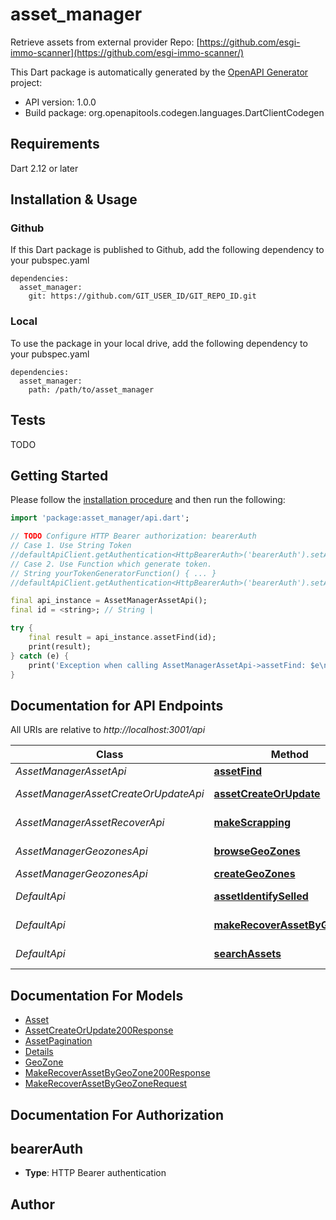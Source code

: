 # asset_manager
Retrieve assets from external provider
Repo: [https://github.com/esgi-immo-scanner](https://github.com/esgi-immo-scanner/)

This Dart package is automatically generated by the [OpenAPI Generator](https://openapi-generator.tech) project:

- API version: 1.0.0
- Build package: org.openapitools.codegen.languages.DartClientCodegen

## Requirements

Dart 2.12 or later

## Installation & Usage

### Github
If this Dart package is published to Github, add the following dependency to your pubspec.yaml
```
dependencies:
  asset_manager:
    git: https://github.com/GIT_USER_ID/GIT_REPO_ID.git
```

### Local
To use the package in your local drive, add the following dependency to your pubspec.yaml
```
dependencies:
  asset_manager:
    path: /path/to/asset_manager
```

## Tests

TODO

## Getting Started

Please follow the [installation procedure](#installation--usage) and then run the following:

```dart
import 'package:asset_manager/api.dart';

// TODO Configure HTTP Bearer authorization: bearerAuth
// Case 1. Use String Token
//defaultApiClient.getAuthentication<HttpBearerAuth>('bearerAuth').setAccessToken('YOUR_ACCESS_TOKEN');
// Case 2. Use Function which generate token.
// String yourTokenGeneratorFunction() { ... }
//defaultApiClient.getAuthentication<HttpBearerAuth>('bearerAuth').setAccessToken(yourTokenGeneratorFunction);

final api_instance = AssetManagerAssetApi();
final id = <string>; // String | 

try {
    final result = api_instance.assetFind(id);
    print(result);
} catch (e) {
    print('Exception when calling AssetManagerAssetApi->assetFind: $e\n');
}

```

## Documentation for API Endpoints

All URIs are relative to *http://localhost:3001/api*

Class | Method | HTTP request | Description
------------ | ------------- | ------------- | -------------
*AssetManagerAssetApi* | [**assetFind**](doc//AssetManagerAssetApi.md#assetfind) | **GET** /asset-manager/asset | FindAsset
*AssetManagerAssetCreateOrUpdateApi* | [**assetCreateOrUpdate**](doc//AssetManagerAssetCreateOrUpdateApi.md#assetcreateorupdate) | **POST** /asset-manager/asset/save | CreateOrUpdate
*AssetManagerAssetRecoverApi* | [**makeScrapping**](doc//AssetManagerAssetRecoverApi.md#makescrapping) | **POST** /asset-manager/asset/recover/scrapping | Make Scrapping
*AssetManagerGeozonesApi* | [**browseGeoZones**](doc//AssetManagerGeozonesApi.md#browsegeozones) | **GET** /asset-manager/geozones/browse | browse
*AssetManagerGeozonesApi* | [**createGeoZones**](doc//AssetManagerGeozonesApi.md#creategeozones) | **POST** /asset-manager/geozones | create
*DefaultApi* | [**assetIdentifySelled**](doc//DefaultApi.md#assetidentifyselled) | **POST** /asset-manager/asset/identify-selled | IdentifySelled
*DefaultApi* | [**makeRecoverAssetByGeoZone**](doc//DefaultApi.md#makerecoverassetbygeozone) | **POST** /asset-manager/asset/recover | MakeRecover
*DefaultApi* | [**searchAssets**](doc//DefaultApi.md#searchassets) | **GET** /asset-manager/assets/search | Search assets


## Documentation For Models

 - [Asset](doc//Asset.md)
 - [AssetCreateOrUpdate200Response](doc//AssetCreateOrUpdate200Response.md)
 - [AssetPagination](doc//AssetPagination.md)
 - [Details](doc//Details.md)
 - [GeoZone](doc//GeoZone.md)
 - [MakeRecoverAssetByGeoZone200Response](doc//MakeRecoverAssetByGeoZone200Response.md)
 - [MakeRecoverAssetByGeoZoneRequest](doc//MakeRecoverAssetByGeoZoneRequest.md)


## Documentation For Authorization


## bearerAuth

- **Type**: HTTP Bearer authentication


## Author



